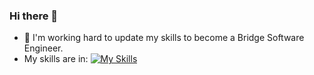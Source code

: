 ### Hi there 👋
- 🌱 I'm working hard to update my skills to become a Bridge Software Engineer.
- My skills are in: [![My Skills](https://skillicons.dev/icons?i=java,js,html,dotnet,git,cpp,visualstudio,mysql,=light)](https://skillicons.dev)
